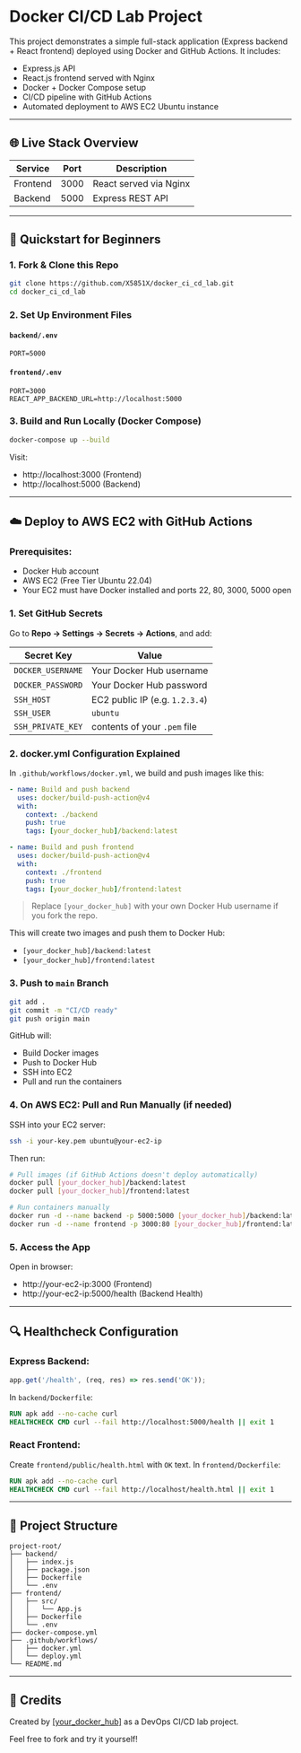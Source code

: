 # Docker CI/CD Lab Project

This project demonstrates a simple full-stack application (Express backend + React frontend) deployed using Docker and GitHub Actions. It includes:

- Express.js API
- React.js frontend served with Nginx
- Docker + Docker Compose setup
- CI/CD pipeline with GitHub Actions
- Automated deployment to AWS EC2 Ubuntu instance

---

## 🌐 Live Stack Overview

| Service   | Port   | Description              |
|-----------|--------|--------------------------|
| Frontend  | 3000   | React served via Nginx   |
| Backend   | 5000   | Express REST API         |

---

## 🚀 Quickstart for Beginners

### 1. **Fork & Clone this Repo**
```bash
git clone https://github.com/X5851X/docker_ci_cd_lab.git
cd docker_ci_cd_lab
```

### 2. **Set Up Environment Files**

#### `backend/.env`
```
PORT=5000
```

#### `frontend/.env`
```
PORT=3000
REACT_APP_BACKEND_URL=http://localhost:5000
```

### 3. **Build and Run Locally (Docker Compose)**
```bash
docker-compose up --build
```
Visit:
- http://localhost:3000 (Frontend)
- http://localhost:5000 (Backend)

---

## ☁️ Deploy to AWS EC2 with GitHub Actions

### Prerequisites:
- Docker Hub account
- AWS EC2 (Free Tier Ubuntu 22.04)
- Your EC2 must have Docker installed and ports 22, 80, 3000, 5000 open

### 1. **Set GitHub Secrets**
Go to **Repo → Settings → Secrets → Actions**, and add:

| Secret Key        | Value                          |
|-------------------|--------------------------------|
| `DOCKER_USERNAME` | Your Docker Hub username       |
| `DOCKER_PASSWORD` | Your Docker Hub password       |
| `SSH_HOST`        | EC2 public IP (e.g. `1.2.3.4`) |
| `SSH_USER`        | `ubuntu`                       |
| `SSH_PRIVATE_KEY` | contents of your `.pem` file   |

### 2. **docker.yml Configuration Explained**
In `.github/workflows/docker.yml`, we build and push images like this:
```yaml
- name: Build and push backend
  uses: docker/build-push-action@v4
  with:
    context: ./backend
    push: true
    tags: [your_docker_hub]/backend:latest

- name: Build and push frontend
  uses: docker/build-push-action@v4
  with:
    context: ./frontend
    push: true
    tags: [your_docker_hub]/frontend:latest
```
> Replace `[your_docker_hub]` with your own Docker Hub username if you fork the repo.

This will create two images and push them to Docker Hub:
- `[your_docker_hub]/backend:latest`
- `[your_docker_hub]/frontend:latest`

### 3. **Push to `main` Branch**
```bash
git add .
git commit -m "CI/CD ready"
git push origin main
```

GitHub will:
- Build Docker images
- Push to Docker Hub
- SSH into EC2
- Pull and run the containers

### 4. **On AWS EC2: Pull and Run Manually (if needed)**
SSH into your EC2 server:
```bash
ssh -i your-key.pem ubuntu@your-ec2-ip
```
Then run:
```bash
# Pull images (if GitHub Actions doesn't deploy automatically)
docker pull [your_docker_hub]/backend:latest
docker pull [your_docker_hub]/frontend:latest

# Run containers manually
docker run -d --name backend -p 5000:5000 [your_docker_hub]/backend:latest
docker run -d --name frontend -p 3000:80 [your_docker_hub]/frontend:latest
```

### 5. **Access the App**
Open in browser:
- http://your-ec2-ip:3000 (Frontend)
- http://your-ec2-ip:5000/health (Backend Health)

---

## 🔍 Healthcheck Configuration

### Express Backend:
```js
app.get('/health', (req, res) => res.send('OK'));
```
In `backend/Dockerfile`:
```Dockerfile
RUN apk add --no-cache curl
HEALTHCHECK CMD curl --fail http://localhost:5000/health || exit 1
```

### React Frontend:
Create `frontend/public/health.html` with `OK` text.
In `frontend/Dockerfile`:
```Dockerfile
RUN apk add --no-cache curl
HEALTHCHECK CMD curl --fail http://localhost/health.html || exit 1
```

---

## 📂 Project Structure
```
project-root/
├── backend/
│   ├── index.js
│   ├── package.json
│   ├── Dockerfile
│   └── .env
├── frontend/
│   ├── src/
│   │   └── App.js
│   ├── Dockerfile
│   └── .env
├── docker-compose.yml
├── .github/workflows/
│   ├── docker.yml
│   └── deploy.yml
└── README.md
```

---

## 🙌 Credits
Created by [[your_docker_hub]](https://github.com/[your_docker_hub]) as a DevOps CI/CD lab project.

Feel free to fork and try it yourself!